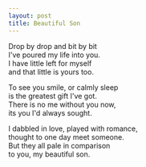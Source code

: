 ```yaml
---
layout: post
title: Beautiful Son
---
```


Drop by drop and bit by bit  
I've poured my life into you.  
I have little left for myself  
and that little is yours too.

To see you smile, or calmly sleep  
is the greatest gift I've got.  
There is no me without you now,  
its you I'd always sought.

I dabbled in love, played with romance,  
thought to one day meet someone.  
But they all pale in comparison  
to you, my beautiful son.
